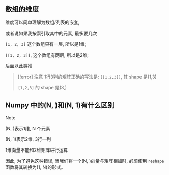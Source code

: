 
## 数组的维度
维度可以简单理解为数组/列表的嵌套,

或者说如果我按索引取其中的元素, 最多要几次 

`[1, 2, 3]` 这个数组只有一层, 所以是1维;

`[[1, 2, 3]]`, 这个数组有两层, 所以是2维;

后面以此类推
> [!error] 注意
> 1行3列的矩阵正确的写法是: `[[1,2,3]]`, 其 shape 是(1,3)
> 
> `[1,2,3]` 的 shape 是(3,)

## Numpy 中的(N, )和(N, 1)有什么区别

> [!note]
> (N, )表示1维,  N 个元素
> 
> (N, 1)表示2维,  3行一列
> 
> 1维向量不能和2维矩阵进行运算
> 
> 因此, 为了避免这种错误, 当我们将一个(N, )向量与矩阵相加时, 必须使用 `reshape` 函数将其转换为(1, N)的形式。

